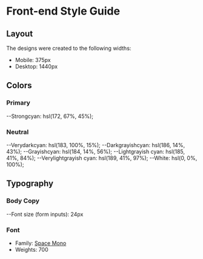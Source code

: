 # Front-end Style Guide

## Layout

The designs were created to the following widths:

- Mobile: 375px
- Desktop: 1440px

## Colors

### Primary

--Strongcyan: hsl(172, 67%, 45%);

### Neutral

--Verydarkcyan: hsl(183, 100%, 15%);
--Darkgrayishcyan: hsl(186, 14%, 43%);
--Grayishcyan: hsl(184, 14%, 56%);
--Lightgrayish cyan: hsl(185, 41%, 84%);
--Verylightgrayish cyan: hsl(189, 41%, 97%);
--White: hsl(0, 0%, 100%);

## Typography

### Body Copy

--Font size (form inputs): 24px

### Font

- Family: [Space Mono](https://fonts.google.com/specimen/Space+Mono)
- Weights: 700
